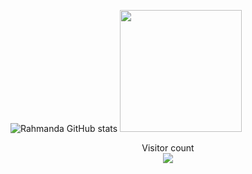 
![Rahmanda GitHub stats](https://github-readme-stats.vercel.app/api?username=RAHMAND4&show_icons=true&theme=radical)
<img height="195em" src="https://github-readme-stats-eight-theta.vercel.app/api/top-langs/?username=RAHMAND4&layout=compact&langs_count=8&theme=dark"/>

<p align="center"> 
  Visitor count<br>
  <img src="https://profile-counter.glitch.me/RAHMAND4/count.svg" />
</p>

<!--
**RAHMAND4/RAHMAND4** is a ✨ _special_ ✨ repository because its `README.md` (this file) appears on your GitHub profile.

Here are some ideas to get you started:

- 🔭 I’m currently working on ...
- 🌱 I’m currently learning ...
- 👯 I’m looking to collaborate on ...
- 🤔 I’m looking for help with ...
- 💬 Ask me about ...
- 📫 How to reach me: ...
- 😄 Pronouns: ...
- ⚡ Fun fact: ...
-->
